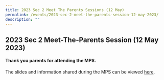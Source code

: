 ```yaml
---
title: 2023 Sec 2 Meet The Parents Sessions (12 May)
permalink: /events/2023-sec-2-meet-the-parents-session-12-may-2023/
description: ""
---
```

2023 Sec 2 Meet-The-Parents Session (12 May 2023)
----------------------------------------------------

#### Thank you parents for attending the MPS.

The slides and information shared during the MPS can be viewed [here](/files/2023/2023%20s2%20mps.pdf).